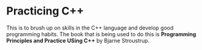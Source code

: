 # Practicing C++
This is to brush up on skills in the C++ language and develop good programming habits. The book that is being used to do this is **Programming Principles and Practice USing C++** by Bjarne Stroustrup.